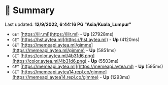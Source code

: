 # 📖 Summary
Last updated: **12/9/2022, 6:44:16 PG "Asia/Kuala_Lumpur"**

- `GET` [https://lilr.ml](https://lilr.ml) - **Up** (27928ms)
- `GET` [https://hst.aytea.ml](https://hst.aytea.ml) - **Up** (4120ms)
- `GET` [https://memeapi.aytea.ml/gimme](https://memeapi.aytea.ml/gimme) - **Up** (5851ms)
- `GET` [https://color.aytea.ml/4b31d6.png](https://color.aytea.ml/4b31d6.png) - **Up** (5503ms)
- `GET` [https://memeapi.aytea.ml](https://memeapi.aytea.ml) - **Up** (595ms)
- `GET` [https://memeapi.aytea14.repl.co/gimme](https://memeapi.aytea14.repl.co/gimme) - **Up** (1293ms)
